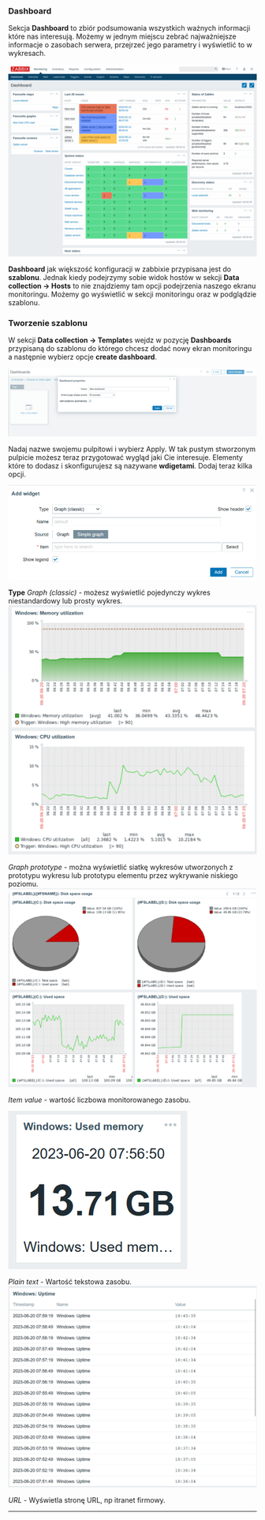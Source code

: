 ### Dashboard 

Sekcja **Dashboard** to zbiór podsumowania wszystkich ważnych informacji które nas interesują. Możemy w jednym miejscu zebrać najważniejsze informacje o zasobach serwera, przejrzeć jego parametry i wyświetlić to w wykresach.

![Zabbix](/grafiki/dashboard_1.png)

**Dashboard** jak większość konfiguracji w zabbixie przypisana jest do **szablonu**. Jednak kiedy podejrzymy sobie widok hostów w sekcji **Data collection -> Hosts** to nie znajdziemy tam opcji podejrzenia naszego ekranu monitoringu. Możemy go wyświetlić w sekcji monitoringu oraz w podglądzie szablonu. 

### Tworzenie szablonu
W sekcji **Data collection -> Template**s wejdz w pozycję **Dashboards** przypisaną do szablonu do którego chcesz dodać nowy ekran monitoringu a następnie wybierz opcje 
**create dashboard**. 

![Zabbix](/grafiki/dashboard_2.png)

Nadaj nazwe swojemu pulpitowi i wybierz Apply.
W tak pustym stworzonym pulpicie możesz teraz przygotować wygląd jaki Cie interesuje. Elementy które to dodasz i skonfigurujesz są nazywane **wdigetami**. Dodaj teraz kilka opcji. 

![Zabbix](/grafiki/dashboard_3.png)

**Type**
  *Graph (classic)* - możesz wyświetlić pojedynczy wykres niestandardowy lub prosty wykres.
![Zabbix](/grafiki/dashboard_4.png)

  *Graph prototype* - można wyświetlić siatkę wykresów utworzonych z prototypu wykresu lub prototypu elementu przez wykrywanie niskiego poziomu.
  ![Zabbix](/grafiki/dashboard_5.png)

  *Item value* - wartość liczbowa monitorowanego zasobu. 
  
  ![Zabbix](/grafiki/dashboard_6.png)

  *Plain text* - Wartość tekstowa zasobu.
![Zabbix](/grafiki/dashboard_7.png)

  *URL* - Wyświetla stronę URL, np itranet firmowy. 
___
